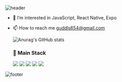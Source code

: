 ![header](https://capsule-render.vercel.app/api?type=waving&color=gradient&height=220&section=header&text=HyeongIn%20JU&fontSize=50&animation=fadeIn&fontAlignY=38&desc=Client%20Developer%20with%20React%20Native&descAlignY=51&descAlign=62)

* 👀 I’m interested in JavaScript, React Native, Expo
* 📫 How to reach me guddls654@gmail.com


	
  ![Anurag's GitHub stats](https://github-readme-stats.vercel.app/api?username=hyeonginju&show_icons=true&theme=tokyonight&hide=issues)
	

	<h3 >🎇 Main Stack</h3>
    <img src="https://img.shields.io/badge/JavaScript-F7DF1E?style=flat-square&logo=JavaScript&logoColor=white"/>
    <img src="https://img.shields.io/badge/React Native-61DAFB?style=flat-square&logo=React&logoColor=white"/>
	<img src="https://img.shields.io/badge/Expo-000020?style=flat-square&logo=Expo&logoColor=white"/>
    <img src="https://img.shields.io/badge/Git-F05032?style=flat-square&logo=Git&logoColor=white"/>
    <img src="https://img.shields.io/badge/Python-3776AB?style=flat-square&logo=Python&logoColor=white"/>

	   
![footer](https://capsule-render.vercel.app/api?type=waving&color=gradient&height=100&section=footer)
